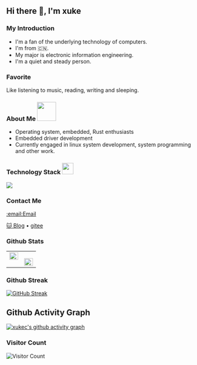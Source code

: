 ## Hi there 👋, I'm xuke

<!--
**xukec/xukec** is a ✨ _special_ ✨ repository because its `README.md` (this file) appears on your GitHub profile.

Here are some ideas to get you started:

- 🔭 I’m currently working on ...
- 🌱 I’m currently learning ...
- 👯 I’m looking to collaborate on ...
- 🤔 I’m looking for help with ...
- 💬 Ask me about ...
- 📫 How to reach me: ...
- 😄 Pronouns: ...
- ⚡ Fun fact: ...
-->

  
### My Introduction  

- I'm a fan of the underlying technology of computers.
- I'm from 🇨🇳.
- My major is electronic information engineering.
- I'm a quiet and steady person.

### Favorite

Like listening to music, reading, writing and sleeping.

<h3>About Me <img src="https://media.giphy.com/media/mGcNjsfWAjY5AEZNw6/giphy.gif" width="50"></h3>

- Operating system, embedded, Rust enthusiasts
- Embedded driver development
- Currently engaged in linux system development, system programming and other work.

<h3>Technology Stack <img src="https://media.giphy.com/media/WUlplcMpOCEmTGBtBW/giphy.gif" width="30"></h3>
<p>
  <a href="https://skillicons.dev">
    <img src="https://skillicons.dev/icons?i=c,rust" />
  </a>
</p>

### Contact Me

<p>
  <a target="_blank" href="mailto:xuke0931@qq.com"">:email:Email</a>
</p>
<p>
  <a target="_blank" href="https://blog.csdn.net/m0_65835264">🐱 Blog</a> •
  <a target="_blank" href="https://gitee.com/xukec">gitee</a>
</p>
  
### Github Stats  

<table><tr><td valign="top" width="50%">

<img src="https://github-readme-stats.vercel.app/api?username=xukec&show_icons=true&count_private=true&theme=tokyonight&hide_border=true" align="left" style="width: 100%" />

</td><td valign="top" width="50%">

<img src="https://github-readme-stats.vercel.app/api/top-langs/?username=xukec&hide_border=true&theme=tokyonight&layout=compact" align="left" style="width: 100%" /></td></tr></table>

### Github Streak
[![GitHub Streak](https://streak-stats.demolab.com?user=xukec&theme=tokyonight&locale=zh_Hans)](https://git.io/streak-stats)

## Github Activity Graph
[![xukec's github activity graph](https://github-readme-activity-graph.vercel.app/graph?username=xukec&theme=vue)](https://github.com/ashutosh00710/github-readme-activity-graph)

### Visitor Count
![Visitor Count](https://profile-counter.glitch.me/xukec/count.svg)
